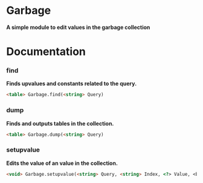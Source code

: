 # Garbage
**A simple module to edit values in the garbage collection**
# Documentation
### find
**Finds upvalues and constants related to the query.**
```html
<table> Garbage.find(<string> Query)
```
### dump
**Finds and outputs tables in the collection.**
```html
<table> Garbage.dump(<string> Query)
```
### setupvalue
**Edits the value of an value in the collection.**
```html
<void> Garbage.setupvalue(<string> Query, <string> Index, <?> Value, <boolean> Changed)
```
